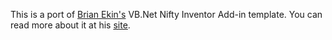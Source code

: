 This is a port of [Brian Ekin's](https://github.com/brianekins?tab=repositories) VB.Net Nifty Inventor Add-in template.  You can read more about it at his [site](https://ekinssolutions.com/nifty_addin_template/).